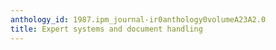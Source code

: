 ```yaml
---
anthology_id: 1987.ipm_journal-ir0anthology0volumeA23A2.0
title: Expert systems and document handling
---
```

